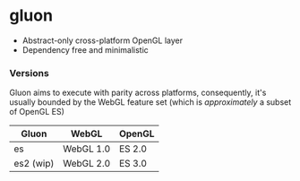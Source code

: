 # gluon
- Abstract-only cross-platform OpenGL layer
- Dependency free and minimalistic

### Versions ###
Gluon aims to execute with parity across platforms, consequently, it's usually bounded by the WebGL feature set (which is _approximately_ a subset of OpenGL ES)

| Gluon     | WebGL     | OpenGL |
|-----------|-----------|--------|
| es        | WebGL 1.0 | ES 2.0 |
| es2 (wip) | WebGL 2.0 | ES 3.0 |